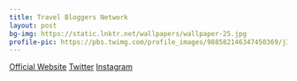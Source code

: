 ```yaml
---
title: Travel Bloggers Network
layout: post
bg-img: https://static.lnktr.net/wallpapers/wallpaper-25.jpg
profile-pic: https://pbs.twimg.com/profile_images/988582146347450369/jIPGY1ZM_400x400.jpg
---
```


  <div class="links">
    <a href="https://tinyurl.com/4cd35hxh" class="btn btn-outline-primary btn-lg btn-block">Official Website</a>
    <a href="https://tinyurl.com/uzwpwh8w" class="btn btn-outline-secondary btn-lg btn-block">Twitter</a>
    <a href="https://tinyurl.com/3xh77tz2" class="btn btn-outline-secondary btn-lg btn-block">Instagram</a>
  </div>
